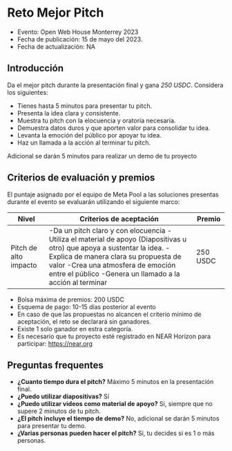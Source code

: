 # Reto Mejor Pitch

* Evento: Open Web House Monterrey 2023
* Fecha de publicación: 15 de mayo del 2023.
* Fecha de actualización: NA
  

## Introducción

Da el mejor pitch durante la presentación final y gana *250 USDC*. Considera los siguientes:

- Tienes hasta 5 minutos para presentar tu pitch. 
- Presenta la idea clara y consistente.
- Muestra tu pitch con la elocuencia y oratoria necesaria.
- Demuestra datos duros y que aporten valor para consolidar tu idea.
- Levanta la emoción del público por apoyar tu idea.
- Haz un llamada a la acción al terminar tu pitch.
 
Adicional se darán 5 minutos para realizar un demo de tu proyecto


## Criterios de evaluación y premios

El puntaje asignado por el equipo de Meta Pool a las soluciones presentas durante el evento se evaluarán utilizando el siguiente marco:

| Nivel                 | Criterios de aceptación                                                                                                                                                                                                                                          | Premio   |
|-----------------------|------------------------------------------------------------------------------------------------------------------------------------------------------------------------------------------------------------------------------------------------------------------|----------|
| Pitch de alto impacto | -Da un pitch claro y con elocuencia -Utiliza el material de apoyo (Diapositivas u otro) que apoya a sustentar la idea. -Explica de manera clara su propuesta de valor -Crea una atmosfera de emoción entre el público -Genera un llamado a la acción al terminar | 250 USDC |


- Bolsa máxima de premios: 200 USDC
- Esquema de pago: 10-15 días posterior al evento
- En caso de que las propuestas no alcancen el criterio mínimo de aceptación, el reto se declarará sin ganadores.
- Existe 1 solo ganador en estra categoría.
- Es necesario que tu proyecto esté registrado en NEAR Horizon para participar: https://near.org



## Preguntas frequentes

* **¿Cuanto tiempo dura el pitch?** Máximo 5 minutos en la presentación final. 
* **¿Puedo utilizar diapositivas?** Sí
* **¿Puedo utilizar videos como material de apoyo?** Sí, siempre que no supere 2 minutos de tu pitch.
* **¿El pitch incluye el tiempo de demo?** No, adicional se darán 5 minutos para presentar tu demo.
* **¿Varias personas pueden hacer el pitch?** Sí, tu decides si es 1 o más personas.
  

